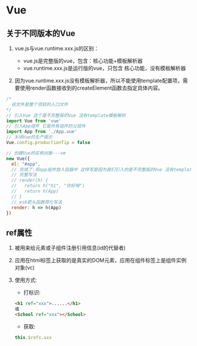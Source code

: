 # Vue

## 关于不同版本的Vue

1. vue.js与vue.runtime.xxx.js的区别：

    - vue.js是完整版的vue，包含：核心功能+模板解析器
    - vue.runtime.xxx.js是运行版的vue，只包含 核心功能，没有模板解析器

2. 因为vue.runtime.xxx.js没有模板解析器，所以不能使用template配置项，需要使用render函数接收到的createElement函数去指定具体内容。

```javascript
/*
  该文件是整个项目的入口文件
*/
// 引入Vue 这个是不完整版的Vue 没有template模板解析
import Vue from 'vue'
// 引入App组件 它是所有组件的父组件
import App from './App.vue'
// 关闭Vue的生产提示
Vue.config.productionTip = false

// 创建Vue的实例对象---vm
new Vue({
  el: "#app",
  // 完成了:将app组件放入容器中 这样写是因为我们引入的是不完整版的Vue 没有template模板解析
  // 完整写法
  // render(h) {
  //   return h("h1", "你好呀")
  //   return h(App)
  // }
  // es6箭头函数简化写法
  render: h => h(App)
})
```

## ref属性

1. 被用来给元素或子组件注册引用信息(id的代替者)

2. 应用在html标签上获取的是真实的DOM元素，应用在组件标签上是组件实例对象(vc)

3. 使用方式:

    - 打标识:
    ```html
    <h1 ref="xxx">......</h1>
    或
    <School ref="xxx"></School>
    ```
    - 获取:
    ```js
    this.$refs.xxx
    ```
